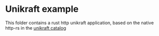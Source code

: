 # Unikraft example

This folder contains a rust http unikraft application, based on the native http-rs in the [unikraft catalog](https://github.com/unikraft/catalog/blob/main/native/http-rs/README.md)